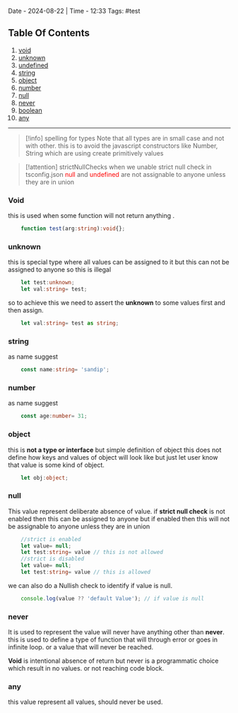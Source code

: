 Date - 2024-08-22  |  Time - 12:33
Tags: #test 

## Table Of Contents

1. [void](#void)
2. [unknown](#unknown)
3. [undefined](#undefined)
4. [string](string)
5. [object](#object)
6. [number](#number)
7. [null](#null)
8. [never](#never)
9. [boolean](#boolean)
10. [any](#any)

----

> [!info] spelling for types
> Note that all types are in small case and not with other. this is to avoid the javascript constructors like Number, String which are using create primitively values


> [!attention] strictNullChecks
> when we unable strict null check in tsconfig.json <font color="#ff0000">null</font> and <font color="#ff0000">undefined</font> are not assignable to anyone unless they are in union


### Void
this is used when some function will not return anything .
```ts
	function test(arg:string):void{};
```

### unknown 
this is special type where all values can be assigned to it but this can not be assigned to anyone 
so this is illegal
```ts
	let test:unknown;
	let val:string= test;
```
so to achieve this we need to assert the **unknown** to some values first and then assign.
```ts
	let val:string= test as string;
```

### string
as name suggest 
```ts
	const name:string= 'sandip';
```

### number
as name suggest 
```ts
	const age:number= 31;
```

### object 
this is **not a type or interface** but simple definition of object this does not define how keys and values of object will look like but just let user know that value is some kind of object.
```ts
	let obj:object;
```

### null
This value represent deliberate absence of value. if **strict null check** is not enabled then this can be assigned to anyone but if enabled then this will not be assignable to anyone unless they are in union
```ts
	//strict is enabled
	let value= null;
	let test:string= value // this is not allowed
	//strict is disabled
	let value= null;
	let test:string= value // this is allowed
```
we can also do a Nullish check to identify if value is null.
```ts
	console.log(value ?? 'default Value'); // if value is null  
```

### never

It is used to represent the value will never have anything other than **never**. this is used to define a type of function that will through error or goes in infinite loop. or a value that will never be reached. 

**Void** is intentional absence of return but never is a programmatic choice which result in no values. or not reaching code block.

### any
this value represent all values, should never be used. 